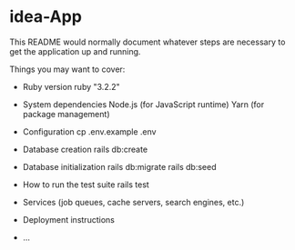 # idea-App

This README would normally document whatever steps are necessary to get the
application up and running.

Things you may want to cover:

* Ruby version
  ruby "3.2.2"

* System dependencies
  Node.js (for JavaScript runtime)
  Yarn (for package management)

* Configuration
  cp .env.example .env


* Database creation
  rails db:create


* Database initialization
  rails db:migrate
  rails db:seed


* How to run the test suite
  rails test


* Services (job queues, cache servers, search engines, etc.)

* Deployment instructions

* ...

